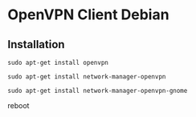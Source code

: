 # OpenVPN Client Debian


## Installation


```
sudo apt-get install openvpn
```



```
sudo apt-get install network-manager-openvpn
```



```
sudo apt-get install network-manager-openvpn-gnome
```


reboot


#

